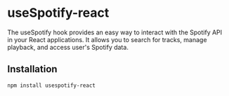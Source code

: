 # useSpotify-react

The useSpotify hook provides an easy way to interact with the Spotify API in your React applications. It allows you to search for tracks, manage playback, and access user's Spotify data.

## Installation

```bash
npm install usespotify-react
```